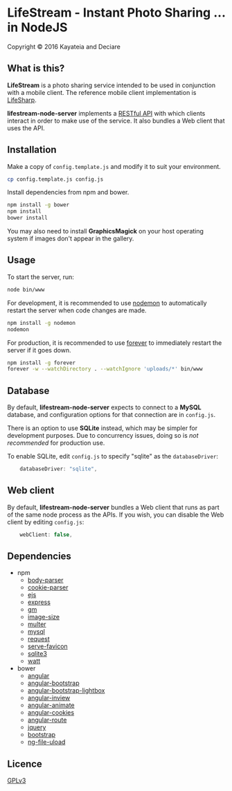 # LifeStream - Instant Photo Sharing ... in NodeJS

Copyright &copy; 2016 Kayateia and Deciare

## What is this?

**LifeStream** is a photo sharing service intended to be used in conjunction with a mobile client. The reference mobile client implementation is [LifeSharp](https://github.com/kayateia/lifesharp).

**lifestream-node-server** implements a [RESTful API](https://github.com/kayateia/lifestream-node-server/blob/master/API.md) with which clients interact in order to make use of the service. It also bundles a Web client that uses the API.

## Installation

Make a copy of `config.template.js` and modify it to suit your environment.

```bash
cp config.template.js config.js
```

Install dependencies from npm and bower.

```bash
npm install -g bower
npm install
bower install
```

You may also need to install **GraphicsMagick** on your host operating system if images don't appear in the gallery.

## Usage

To start the server, run:

```bash
node bin/www
```

For development, it is recommended to use [nodemon](https://www.npmjs.com/package/nodemon) to automatically restart the server when code changes are made.

```bash
npm install -g nodemon
nodemon
```

For production, it is recommended to use [forever](https://www.npmjs.com/package/forever) to immediately restart the server if it goes down.

```bash
npm install -g forever
forever -w --watchDirectory . --watchIgnore 'uploads/*' bin/www
```

## Database

By default, **lifestream-node-server** expects to connect to a **MySQL** database, and configuration options for that connection are in `config.js`.

There is an option to use **SQLite** instead, which may be simpler for development purposes. Due to concurrency issues, doing so is _not recommended_ for production use.

To enable SQLite, edit `config.js` to specify "sqlite" as the `databaseDriver`:

```javascript
	databaseDriver: "sqlite",
```

## Web client

By default, **lifestream-node-server** bundles a Web client that runs as part of the same node process as the APIs. If you wish, you can disable the Web client by editing `config.js`:

```javascript
	webClient: false,
```

## Dependencies

- npm
	- [body-parser](https://www.npmjs.com/package/body-parser)
	- [cookie-parser](https://www.npmjs.com/package/cookie-parser)
	- [ejs](https://www.npmjs.com/package/ejs)
	- [express](https://www.npmjs.com/package/express)
	- [gm](https://www.npmjs.com/package/gm)
	- [image-size](https://www.npmjs.com/package/image-size)
	- [multer](https://www.npmjs.com/package/multer)
	- [mysql](https://www.npmjs.com/package/mysql)
	- [request](https://www.npmjs.com/package/request)
	- [serve-favicon](https://www.npmjs.com/package/serve-favicon)
	- [sqlite3](https://www.npmjs.com/package/sqlite3)
	- [watt](https://www.npmjs.com/package/watt)
- bower
	- [angular](https://www.angularjs.org/)
	- [angular-bootstrap](https://angular-ui.github.io/bootstrap/)
	- [angular-bootstrap-lightbox](https://github.com/compact/angular-bootstrap-lightbox)
	- [angular-inview](https://github.com/thenikso/angular-inview)
	- [angular-animate](https://github.com/angular/bower-angular-animate)
	- [angular-cookies](https://github.com/angular/bower-angular-cookies)
	- [angular-route](https://github.com/angular/bower-angular-route)
	- [jquery](https://jquery.com/)
	- [bootstrap](https://getbootstrap.com/)
	- [ng-file-uload](https://github.com/danialfarid/ng-file-upload)


## Licence

[GPLv3](https://raw.githubusercontent.com/kayateia/lifestream-node-server/master/LICENSE)
